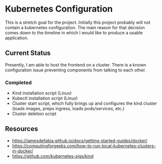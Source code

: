 # Kubernetes Configuration
This is a stretch goal for the project. Initially this project probably will not contain a kubernetes configuration. The main reason for that decision comes down to the timeline in which I would like to produce a usable application.

## Current Status
Presently, I am able to host the frontend on a cluster. There is a known configuration issue preventing components from talking to each other.

### Completed
- Kind installation script (Linux)
- Kubectl installation script (Linux)
- Cluster start script, which fully brings up and configures the kind cluster (loads images, preps ingress, loads pods/services, etc.)
- Cluster deletion script

## Resources
- https://jamesdefabia.github.io/docs/getting-started-guides/docker/
- https://computingforgeeks.com/how-to-run-local-kubernetes-clusters-in-docker/
- https://github.com/kubernetes-sigs/kind
